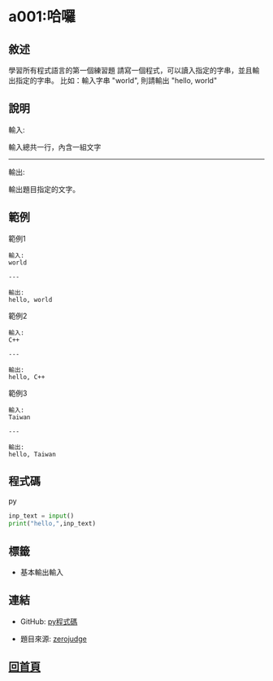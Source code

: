 
# a001:哈囉

## 敘述

學習所有程式語言的第一個練習題 請寫一個程式，可以讀入指定的字串，並且輸出指定的字串。
比如：輸入字串 "world", 則請輸出 "hello, world"

## 說明

輸入:

輸入總共一行，內含一組文字

---

輸出:

輸出題目指定的文字。

## 範例

範例1

```text
輸入:
world

---

輸出:
hello, world

```

範例2

```text
輸入:
C++

---

輸出:
hello, C++

```

範例3

```text
輸入:
Taiwan

---

輸出:
hello, Taiwan

```

## 程式碼

py

```py
inp_text = input()
print("hello,",inp_text)

```

## 標籤
- 基本輸出輸入


## 連結

- GitHub: [py程式碼](https://github.com/henryleecode23/solve_record/blob/main/zerojudge/a001/main.py)

- 題目來源: [zerojudge](https://zerojudge.tw/ShowProblem?problemid=a001)

## [回首頁](https://henryleecode23.github.io/solve_record/)
